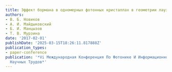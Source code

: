 ```yaml
---
title: Эффект бормана в одномерных фотонных кристаллах в геометрии лауэ
authors:
- В. Б. Новиков
- А. И. Майдыковский
- Б. И. Манцызов
- Т. В. Мурзина
date: '2017-02-01'
publishDate: '2025-03-15T18:26:11.817888Z'
publication_types:
- paper-conference
publication: '*Vi Международная Конференция По Фотонике И Информационной Оптике. Сборник
  Научных Трудов*'
---
```

